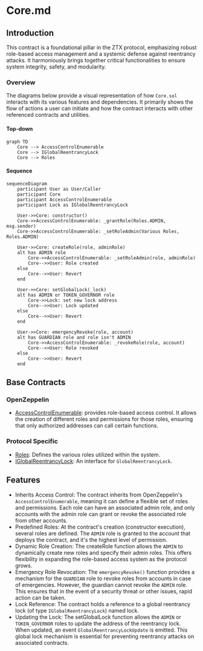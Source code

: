 # Core.md

## Introduction
This contract is a foundational pillar in the ZTX protocol, emphasizing robust role-based access management and a systemic defense against reentrancy attacks. It harmoniously brings together critical functionalities to ensure system integrity, safety, and modularity.

### Overview
The diagrams below provide a visual representation of how `Core.sol` interacts with its various features and dependencies. It primarily shows the flow of actions a user can initiate and how the contract interacts with other referenced contracts and utilities.

#### Top-down
```mermaid
graph TD
    Core --> AccessControlEnumerable
    Core --> IGlobalReentrancyLock
    Core --> Roles
```

#### Sequence
```mermaid
sequenceDiagram
    participant User as User/Caller
    participant Core
    participant AccessControlEnumerable
    participant Lock as IGlobalReentrancyLock

    User->>Core: constructor()
    Core->>AccessControlEnumerable: _grantRole(Roles.ADMIN, msg.sender)
    Core->>AccessControlEnumerable: _setRoleAdmin(Various Roles, Roles.ADMIN)

    User->>Core: createRole(role, adminRole)
    alt has ADMIN role
        Core->>AccessControlEnumerable: _setRoleAdmin(role, adminRole)
        Core-->>User: Role created
    else
        Core-->>User: Revert
    end
    
    User->>Core: setGlobalLock(_lock)
    alt has ADMIN or TOKEN_GOVERNOR role
        Core->>Lock: set new lock address
        Core-->>User: Lock updated
    else
        Core-->>User: Revert
    end
    
    User->>Core: emergencyRevoke(role, account)
    alt has GUARDIAN role and role isn't ADMIN
        Core->>AccessControlEnumerable: _revokeRole(role, account)
        Core-->>User: Role revoked
    else
        Core-->>User: Revert
    end
```

## Base Contracts
### OpenZeppelin
- [AccessControlEnumerable](https://github.com/OpenZeppelin/openzeppelin-contracts/blob/master/contracts/access/extensions/AccessControlEnumerable.sol): provides role-based access control. It allows the creation of different roles and permissions for those roles, ensuring that only authorized addresses can call certain functions.
### Protocol Specific
- [Roles](https://github.com/ZTX-Foundation/tuxedo/blob/develop/src/core/Roles.sol): Defines the various roles utilized within the system.
- [IGlobalReentrancyLock](https://github.com/ZTX-Foundation/tuxedo/blob/develop/src/core/IGlobalReentrancyLock.sol): An interface for `GlobalReentrancyLock`.

## Features
- Inherits Access Control: The contract inherits from OpenZeppelin's `AccessControlEnumerable`, meaning it can define a flexible set of roles and permissions. Each role can have an associated admin role, and only accounts with the admin role can grant or revoke the associated role from other accounts.
- Predefined Roles: At the contract's creation (constructor execution), several roles are defined. The `ADMIN` role is granted to the account that deploys the contract, and it's the highest level of permission.
- Dynamic Role Creation: The createRole function allows the `ADMIN` to dynamically create new roles and specify their admin roles. This offers flexibility in expanding the role-based access system as the protocol grows.
- Emergency Role Revocation: The `emergencyRevoke()` function provides a mechanism for the `GUARDIAN` role to revoke roles from accounts in case of emergencies. However, the guardian cannot revoke the `ADMIN` role. This ensures that in the event of a security threat or other issues, rapid action can be taken.
- Lock Reference: The contract holds a reference to a global reentrancy lock (of type `IGlobalReentrancyLock`) named lock.
- Updating the Lock: The setGlobalLock function allows the `ADMIN` or `TOKEN_GOVERNOR` roles to update the address of the reentrancy lock. When updated, an event `GlobalReentrancyLockUpdate` is emitted. This global lock mechanism is essential for preventing reentrancy attacks on associated contracts.
